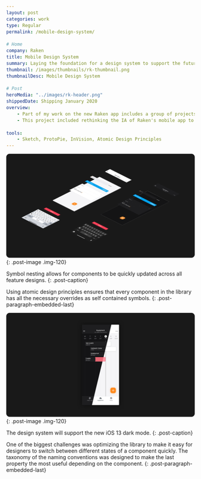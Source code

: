 ```yaml
---
layout: post
categories: work
type: Regular
permalink: /mobile-design-system/

# Home
company: Raken
title: Mobile Design System
summary: Laying the foundation for a design system to support the future of the Raken app.
thumbnail: /images/thumbnails/rk-thumbnail.png
thumbnailDesc: Mobile Design System

# Post
heroMedia: "../images/rk-header.png"
shippedDate: Shipping January 2020
overview:
    - Part of my work on the new Raken app includes a group of projects that can be categorized as platform design.
    - This project included rethinking the IA of Raken's mobile app to focus more on the correct persona.

tools:
    - Sketch, ProtoPie, InVision, Atomic Design Principles
---
```


![Support for iOS 13 dark mode](../images/rk-2.png){: .post-image .img-120}

Symbol nesting allows for components to be quickly updated across all feature designs.
{: .post-caption}

Using atomic design principles ensures that every component in the library has all the necessary overrides as self contained symbols. 
{: .post-paragraph-embedded-last}

![Support for iOS 13 dark mode](../images/rk-1.png){: .post-image .img-120}

The design system will support the new iOS 13 dark mode.
{: .post-caption}

One of the biggest challenges was optimizing the library to make it easy for designers to switch between different states of a component quickly. The taxonomy of the naming conventions was designed to make the last property the most useful depending on the component.
{: .post-paragraph-embedded-last}